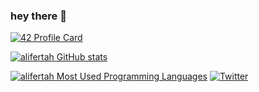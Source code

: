 ### hey there 👋
[![42 Profile Card](https://1337-readme.vercel.app/api/profile?cursus=42cursus&dark=true&login=alfertah)](https://github.com/mohouyizme/1337-readme)

[![alifertah GitHub stats](https://github-readme-stats.vercel.app/api?username=alifertah&show_icons=true&theme=radical)](https://github.com/alifertah)


[![alifertah Most Used Programming Languages](https://github-readme-stats.vercel.app/api/top-langs/?username=alifertah&layout=compact&hide_border=true&theme=darcula&bg_color=00000000&langs_count=6)](https://github.com/alifertah)
[![Twitter](https://img.shields.io/twitter/url/https/twitter.com/alifertah.svg?style=social&label=Follow%20%40alifertah)](https://twitter.com/alifertah42)
